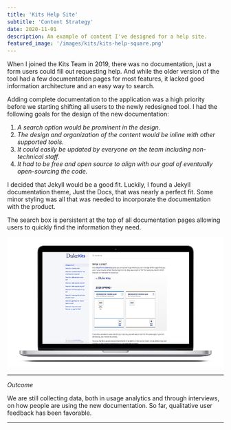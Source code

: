 ```yaml
---
title: 'Kits Help Site'
subtitle: 'Content Strategy'
date: 2020-11-01
description: An example of content I've designed for a help site.
featured_image: '/images/kits/kits-help-square.png'
---
```



When I joined the Kits Team in 2019, there was no documentation, just a form users could fill out requesting help.  And while the older version of the tool had a few documentation pages for most features, it lacked good information architecture and an easy way to search.

Adding complete documentation to the application was a high priority before we starting shifting all users to the newly redesigned tool.  I had the following goals for the design of the new documentation:

1. *A search option would be prominent in the design.*
2. *The design and organization of the content would be inline with other supported tools.*
3. *It could easily be updated by everyone on the team including non-technical staff.*
4. *It had to be free and open source to align with our goal of eventually open-sourcing the code.*

I decided that Jekyll would be a good fit.  Luckily, I found a Jekyll documentation theme, Just the Docs, that was nearly a perfect fit.  Some minor styling was all that was needed to incorporate the documentation with the product.

The search box is persistent at the top of all documentation pages allowing users to quickly find the information they need.

![](/images/kits/kits_help.png)

---

*Outcome*

We are still collecting data, both in usage analytics and through interviews, on how people are using the new documentation.  So far, qualitative user feedback has been favorable.

---

